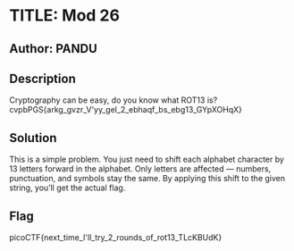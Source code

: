 # TITLE: Mod 26
## Author: PANDU

## Description
Cryptography can be easy, do you know what ROT13 is? cvpbPGS{arkg_gvzr_V'yy_gel_2_ebhaqf_bs_ebg13_GYpXOHqX}

## Solution 
This is a simple problem. You just need to shift each alphabet character by 13 letters forward in the alphabet. Only letters are affected — numbers, punctuation, and symbols stay the same. By applying this shift to the given string, you’ll get the actual flag.
## Flag
picoCTF{next_time_I'll_try_2_rounds_of_rot13_TLcKBUdK}

